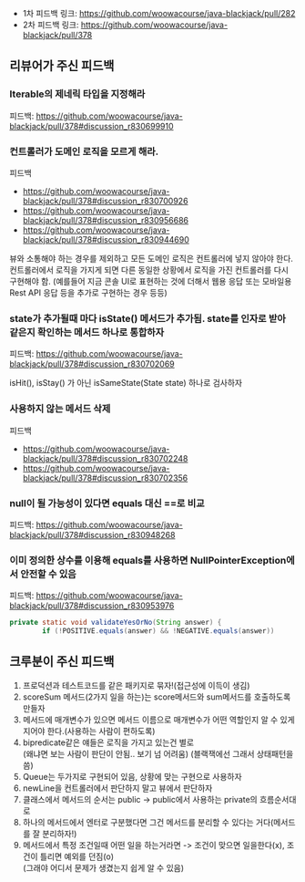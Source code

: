 - 1차 피드백 링크: https://github.com/woowacourse/java-blackjack/pull/282
- 2차 피드백 링크: https://github.com/woowacourse/java-blackjack/pull/378

## 리뷰어가 주신 피드백
### Iterable의 제네릭 타입을 지정해라
피드백: https://github.com/woowacourse/java-blackjack/pull/378#discussion_r830699910

### 컨트롤러가 도메인 로직을 모르게 해라.
피드백
- https://github.com/woowacourse/java-blackjack/pull/378#discussion_r830700926
- https://github.com/woowacourse/java-blackjack/pull/378#discussion_r830956686
- https://github.com/woowacourse/java-blackjack/pull/378#discussion_r830944690

뷰와 소통해야 하는 경우를 제외하고 모든 도메인 로직은 컨트롤러에 넣지 않아야 한다.
컨트롤러에서 로직을 가지게 되면 다른 동일한 상황에서 로직을 가진 컨트롤러를 다시 구현해야 함. (예를들어 지금 콘솔 UI로 표현하는 것에 더해서 웹용 응답 또는 모바일용 Rest API 응답 등을 추가로 구현하는 경우 등등)

### state가 추가될때 마다 isState() 메서드가 추가됨. state를 인자로 받아 같은지 확인하는 메서드 하나로 통합하자
피드백: https://github.com/woowacourse/java-blackjack/pull/378#discussion_r830702069

isHit(), isStay() 가 아닌 isSameState(State state) 하나로 검사하자

### 사용하지 않는 메서드 삭제
피드백
- https://github.com/woowacourse/java-blackjack/pull/378#discussion_r830702248
- https://github.com/woowacourse/java-blackjack/pull/378#discussion_r830702356

### null이 될 가능성이 있다면 equals 대신 ==로 비교
피드백: https://github.com/woowacourse/java-blackjack/pull/378#discussion_r830948268

### 이미 정의한 상수를 이용해 equals를 사용하면 NullPointerException에서 안전할 수 있음
피드백: https://github.com/woowacourse/java-blackjack/pull/378#discussion_r830953976

```java
private static void validateYesOrNo(String answer) {
        if (!POSITIVE.equals(answer) && !NEGATIVE.equals(answer))
```

## 크루분이 주신 피드백
1. 프로덕션과 테스트코드를 같은 패키지로 묶자!(접근성에 이득이 생김)
2. scoreSum 메서드(2가지 일을 하는)는 score메서드와 sum메서드를 호출하도록 만들자
3. 메서드에 매개변수가 있으면 메서드 이름으로 매개변수가 어떤 역할인지 알 수 있게 지어야 한다.(사용하는 사람이 편하도록)
4. bipredicate같은 얘들은 로직을 가지고 있는건 별로
<br>(왜냐면 보는 사람이 판단이 안됨.. 보기 넘 어려움) (블랙잭에선 그래서 상태패턴을 씀)
5. Queue는 두가지로 구현되어 있음, 상황에 맞는 구현으로 사용하자
6. newLine을 컨트롤러에서 판단하지 말고 뷰에서 판단하자
7. 클래스에서 메서드의 순서는 public -> public에서 사용하는 private의 흐름순서대로
8. 하나의 메서드에서 엔터로 구분했다면 그건 메서드를 분리할 수 있다는 거다(메서드를 잘 분리하자!)
9. 메서드에서 특정 조건일때 어떤 일을 하는거라면 -> 조건이 맞으면 일을한다(x), 조건이 틀리면 예외를 던짐(o)
<br>(그래야 어디서 문제가 생겼는지 쉽게 알 수 있음)
